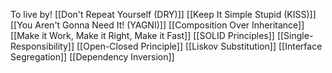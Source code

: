 To live by!
[[Don't Repeat Yourself (DRY)]]
[[Keep It Simple Stupid (KISS)]]
[[You Aren't Gonna Need It! (YAGNI)]]
[[Composition Over Inheritance]]
[[Make it Work, Make it Right, Make it Fast]]
[[SOLID Principles]]
[[Single-Responsibility]]
[[Open-Closed Principle]]
[[Liskov Substitution]]
[[Interface Segregation]]
[[Dependency Inversion]]
